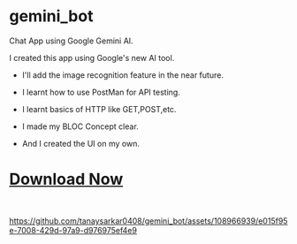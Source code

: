 # gemini_bot

Chat App using Google Gemini AI.
<br>

I created this app using Google's new AI tool.
<br>

- I'll add the image recognition feature in the near future.

- I learnt how to use PostMan for API testing.

- I learnt basics of HTTP like GET,POST,etc.

- I made my BLOC Concept clear.

- And I created the UI on my own.

# [Download Now](https://github.com/tanaysarkar0408/gemini_bot/releases/tag/GeminiAppV0.1)

<br>

https://github.com/tanaysarkar0408/gemini_bot/assets/108966939/e015f95e-7008-429d-97a9-d976975ef4e9


